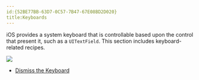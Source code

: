 ```yaml
---
id:{52BE77BB-63D7-0C57-7B47-67E08BD2D020}  
title:Keyboards  
---
```


iOS provides a system keyboard that is controllable based upon the control
that present it, such as a `UITextField`. This section includes keyboard-related recipes.

 [ ![](Images/26.png)](Images/26.png)

-   [Dismiss the Keyboard](/recipes/ios/input/keyboards/dismiss_the_keyboard)